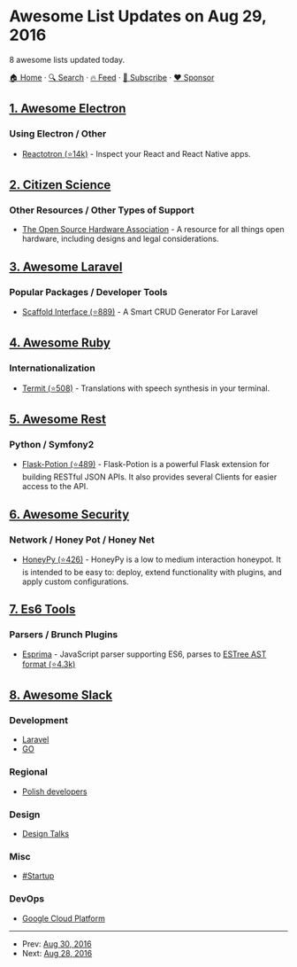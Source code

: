 # Awesome List Updates on Aug 29, 2016

8 awesome lists updated today.

[🏠 Home](/README.md) · [🔍 Search](https://www.trackawesomelist.com/search/) · [🔥 Feed](https://www.trackawesomelist.com/rss.xml) · [📮 Subscribe](https://trackawesomelist.us17.list-manage.com/subscribe?u=d2f0117aa829c83a63ec63c2f&id=36a103854c) · [❤️  Sponsor](https://github.com/sponsors/theowenyoung)



## [1. Awesome Electron](/content/sindresorhus/awesome-electron/README.md)

### Using Electron / Other

*   [Reactotron (⭐14k)](https://github.com/reactotron/reactotron) - Inspect your React and React Native apps.

## [2. Citizen Science](/content/dylanrees/citizen-science/README.md)

### Other Resources / Other Types of Support

*   [The Open Source Hardware Association](http://www.oshwa.org/) - A resource for all things open hardware, including designs and legal considerations.

## [3. Awesome Laravel](/content/chiraggude/awesome-laravel/README.md)

### Popular Packages / Developer Tools

*   [Scaffold Interface (⭐889)](https://github.com/amranidev/scaffold-interface) - A Smart CRUD Generator For Laravel

## [4. Awesome Ruby](/content/markets/awesome-ruby/README.md)

### Internationalization

*   [Termit (⭐508)](https://github.com/pawurb/termit) - Translations with speech synthesis in your terminal.

## [5. Awesome Rest](/content/marmelab/awesome-rest/README.md)

### Python / Symfony2

*   [Flask-Potion (⭐489)](https://github.com/biosustain/potion) - Flask-Potion is a powerful Flask extension for building RESTful JSON APIs. It also provides several Clients for easier access to the API.

## [6. Awesome Security](/content/sbilly/awesome-security/README.md)

### Network / Honey Pot / Honey Net

*   [HoneyPy (⭐426)](https://github.com/foospidy/HoneyPy) - HoneyPy is a low to medium interaction honeypot. It is intended to be easy to: deploy, extend functionality with plugins, and apply custom configurations.

## [7. Es6 Tools](/content/addyosmani/es6-tools/README.md)

### Parsers / Brunch Plugins

*   [Esprima](http://esprima.org) - JavaScript parser supporting ES6, parses to [ESTree AST format (⭐4.3k)](https://github.com/estree/estree)

## [8. Awesome Slack](/content/filipelinhares/awesome-slack/README.md)

### Development

*   [Laravel](https://larachat.co/)
*   [GO](https://docs.google.com/forms/d/e/1FAIpQLScNsNXbz2SCLH5hVNoZS0C70nPAXv730SW9F3K1g6iVvlcUTg/viewform?fbzx=4754263898376949596)

### Regional

*   [Polish developers](http://slackin.devstyle.pl/)

### Design

*   [Design Talks](https://docs.google.com/forms/d/e/1FAIpQLSeKT_LC8kKTzJ4JjmgVQVpfl24i1qBkjJ7TYyQcNHL7fBQkYQ/viewform?c=0\&w=1)

### Misc

*   [#Startup](http://startup.chat)

### DevOps

*   [Google Cloud Platform](http://bit.ly/gcp-slack)

---

- Prev: [Aug 30, 2016](/content/2016/08/30/README.md)
- Next: [Aug 28, 2016](/content/2016/08/28/README.md)